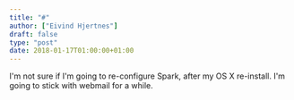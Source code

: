 ```yaml
---
title: "#"
author: ["Eivind Hjertnes"]
draft: false
type: "post"
date: 2018-01-17T01:00:00+01:00
---
```


I'm not sure if I'm going to re-configure Spark, after my OS X
re-install. I'm going to stick with webmail for a while.
